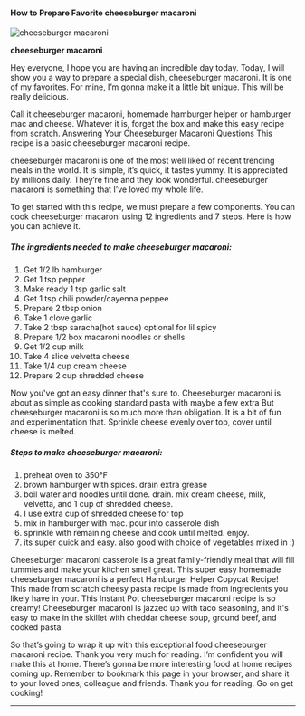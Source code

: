             

#### How to Prepare Favorite cheeseburger macaroni

![cheeseburger macaroni](https://img-global.cpcdn.com/recipes/34838556/751x532cq70/cheeseburger-macaroni-recipe-main-photo.jpg)

**cheeseburger macaroni**

Hey everyone, I hope you are having an incredible day today. Today, I will show you a way to prepare a special dish, cheeseburger macaroni. It is one of my favorites. For mine, I’m gonna make it a little bit unique. This will be really delicious.

Call it cheeseburger macaroni, homemade hamburger helper or hamburger mac and cheese. Whatever it is, forget the box and make this easy recipe from scratch. Answering Your Cheeseburger Macaroni Questions This recipe is a basic cheeseburger macaroni recipe.

cheeseburger macaroni is one of the most well liked of recent trending meals in the world. It is simple, it’s quick, it tastes yummy. It is appreciated by millions daily. They’re fine and they look wonderful. cheeseburger macaroni is something that I’ve loved my whole life.

To get started with this recipe, we must prepare a few components. You can cook cheeseburger macaroni using 12 ingredients and 7 steps. Here is how you can achieve it.

##### The ingredients needed to make cheeseburger macaroni:

1.  Get 1/2 lb hamburger
2.  Get 1 tsp pepper
3.  Make ready 1 tsp garlic salt
4.  Get 1 tsp chili powder/cayenna peppee
5.  Prepare 2 tbsp onion
6.  Take 1 clove garlic
7.  Take 2 tbsp saracha(hot sauce) optional for lil spicy
8.  Prepare 1/2 box macaroni noodles or shells
9.  Get 1/2 cup milk
10.  Take 4 slice velvetta cheese
11.  Take 1/4 cup cream cheese
12.  Prepare 2 cup shredded cheese

Now you've got an easy dinner that's sure to. Cheeseburger macaroni is about as simple as cooking standard pasta with maybe a few extra But cheeseburger macaroni is so much more than obligation. It is a bit of fun and experimentation that. Sprinkle cheese evenly over top, cover until cheese is melted.

##### Steps to make cheeseburger macaroni:

1.  preheat oven to 350°F
2.  brown hamburger with spices. drain extra grease
3.  boil water and noodles until done. drain. mix cream cheese, milk, velvetta, and 1 cup of shredded cheese.
4.  I use extra cup of shredded cheese for top
5.  mix in hamburger with mac. pour into casserole dish
6.  sprinkle with remaining cheese and cook until melted. enjoy.
7.  its super quick and easy. also good with choice of vegetables mixed in :)

Cheeseburger macaroni casserole is a great family-friendly meal that will fill tummies and make your kitchen smell great. This super easy homemade cheeseburger macaroni is a perfect Hamburger Helper Copycat Recipe! This made from scratch cheesy pasta recipe is made from ingredients you likely have in your. This Instant Pot cheeseburger macaroni recipe is so creamy! Cheeseburger macaroni is jazzed up with taco seasoning, and it's easy to make in the skillet with cheddar cheese soup, ground beef, and cooked pasta.

So that’s going to wrap it up with this exceptional food cheeseburger macaroni recipe. Thank you very much for reading. I’m confident you will make this at home. There’s gonna be more interesting food at home recipes coming up. Remember to bookmark this page in your browser, and share it to your loved ones, colleague and friends. Thank you for reading. Go on get cooking!

* * *